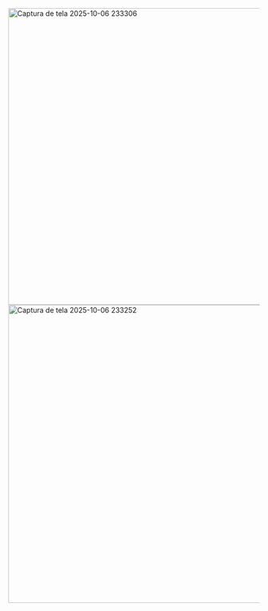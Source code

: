 <img width="1365" height="595" alt="Captura de tela 2025-10-06 233306" src="https://github.com/user-attachments/assets/065d6aaa-1371-4288-831b-7b9dacf81312" />
<img width="1365" height="598" alt="Captura de tela 2025-10-06 233252" src="https://github.com/user-attachments/assets/078e9161-c580-456c-aab1-fc91ace0208f" />
